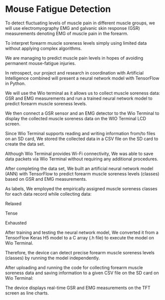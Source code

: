# Mouse Fatigue Detection

To detect fluctuating levels of muscle pain in different muscle groups, we will use electromyography EMG and galvanic skin response (GSR) measurements denoting EMG of muscle pain in the forearm. 

To interpret forearm muscle soreness levels simply using limited data without applying complex algorithms. 

We are managing to predict muscle pain levels in hopes of avoiding permanent mouse-fatigue injuries.

In retrospect, our project and research in coordination with Artificial Intelligence combined will present a neural network model with TensorFlow in Python. 

We will use the Wio terminal as it allows us to collect muscle soreness data: GSR and EMG measurements and run a trained neural network model to predict forearm muscle soreness levels. 

We then connect a GSR sensor and an EMG detector to the Wio Terminal to display the collected muscle soreness data on the WIO Terminal LCD screen.

Since Wio Terminal supports reading and writing information from/to files on an SD card, We stored the collected data in a CSV file on the SD card to create the data set. 

Although Wio Terminal provides Wi-Fi connectivity, We was able to save data packets via Wio Terminal without requiring any additional procedures.
 
After completing the data set, We built an artificial neural network model (ANN) with TensorFlow to predict forearm muscle soreness levels (classes) based on GSR and EMG measurements. 

As labels, We employed the empirically assigned muscle soreness classes for each data record while collecting data:

Relaxed

Tense

Exhausted

After training and testing the neural network model, We converted it from a TensorFlow Keras H5 model to a C array (.h file) to execute the model on Wio Terminal. 

Therefore, the device can detect precise forearm muscle soreness levels (classes) by running the model independently.

After uploading and running the code for collecting forearm muscle soreness data and saving information to a given CSV file on the SD card on Wio Terminal:

The device displays real-time GSR and EMG measurements on the TFT screen as line charts.
